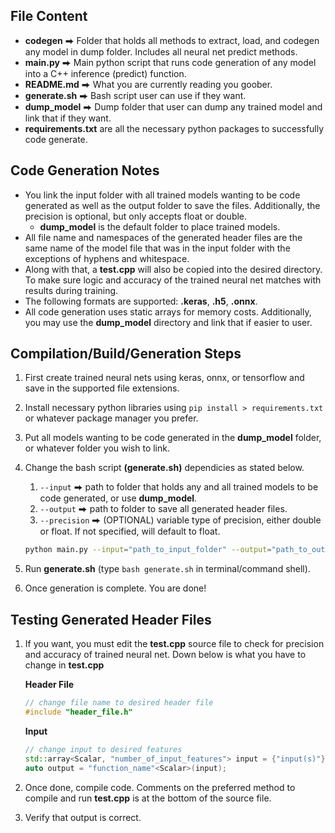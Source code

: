 <!-- Distribution Statement A. Approved for public release, distribution is unlimited.
...
THIS SOURCE CODE IS UNDER THE CUSTODY AND ADMINISTRATION OF THE GOVERNMENT OF THE UNITED STATES OF AMERICA. BY USING, MODIFYING, OR DISSEMINATING THIS SOURCE CODE, YOU ACCEPT THE TERMS AND CONDITIONS IN THE NRL OPEN LICENSE AGREEMENT. USE, MODIFICATION, AND DISSEMINATION ARE PERMITTED ONLY IN ACCORDANCE WITH THE TERMS AND CONDITIONS OF THE NRL OPEN LICENSE AGREEMENT. NO OTHER RIGHTS OR LICENSES ARE GRANTED. UNAUTHORIZED USE, SALE, CONVEYANCE, DISPOSITION, OR MODIFICATION OF THIS SOURCE CODE MAY RESULT IN CIVIL PENALTIES AND/OR CRIMINAL PENALTIES UNDER 18 U.S.C. § 641.
-->

## File Content
  * **codegen** ⮕ Folder that holds all methods to extract, load, and codegen any model in dump folder. Includes all neural net predict methods.
  * **main.py** ⮕ Main python script that runs code generation of any model into a C++ inference (predict) function. 
  * **README.md** ⮕ What you are currently reading you goober.
  * **generate.sh** ⮕ Bash script user can use if they want. 
  * **dump_model** ⮕ Dump folder that user can dump any trained model and link that if they want. 
  * **requirements.txt** are all the necessary python packages to successfully code generate. 

## Code Generation Notes
* You link the input folder with all trained models wanting to be code generated as well as the output folder to save the files. Additionally, the precision is optional, but only accepts float or double.
    * **dump_model** is the default folder to place trained models.
* All file name and namespaces of the generated header files are the same name of the model file that was in the input folder with the exceptions of hyphens and whitespace.
* Along with that, a **test.cpp** will also be copied into the desired directory. To make sure logic and accuracy of the trained neural net matches with results during training. 
* The following formats are supported: **.keras**, **.h5**, **.onnx**.
* All code generation uses static arrays for memory costs. Additionally, you may use the **dump_model** directory and link that if easier to user.

## Compilation/Build/Generation Steps
1. First create trained neural nets using keras, onnx, or tensorflow and save in the supported file extensions.
1. Install necessary python libraries using `pip install > requirements.txt` or whatever package manager you prefer.
1. Put all models wanting to be code generated in the **dump_model** folder, or whatever folder you wish to link.
1. Change the bash script **(generate.sh)** dependicies as stated below. 
    1. `--input` ⮕ path to folder that holds any and all trained models to be code generated, or use **dump_model**.
    1. `--output` ⮕ path to folder to save all generated header files.
    1. `--precision` ⮕ (OPTIONAL) variable type of precision, either double or float. If not specified, will default to float.

    ```zsh
    python main.py --input="path_to_input_folder" --output="path_to_output_folder" --precision="desired_precision"
    ```
1. Run **generate.sh** (type `bash generate.sh` in terminal/command shell).
1. Once generation is complete. You are done!

## Testing Generated Header Files
1. If you want, you must edit the **test.cpp** source file to check for precision and accuracy of trained neural net. Down below is what you have to change in **test.cpp**

    **Header File** 
    ```c++
    // change file name to desired header file
    #include "header_file.h"
    ```
    **Input**
    ```c++
    // change input to desired features
    std::array<Scalar, "number_of_input_features"> input = {"input(s)"};
    auto output = "function_name"<Scalar>(input);
    ```

1. Once done, compile code. Comments on the preferred method to compile and run **test.cpp** is at the bottom of the source file.
1. Verify that output is correct. 